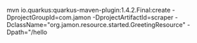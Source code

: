 mvn io.quarkus:quarkus-maven-plugin:1.4.2.Final:create -DprojectGroupId=com.jamon -DprojectArtifactId=scraper -DclassName="org.jamon.resource.started.GreetingResource" -Dpath="/hello
